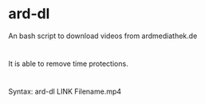 # ard-dl
An bash script to download videos from  ardmediathek.de
#
It is able to remove time protections.
#
Syntax: ard-dl LINK Filename.mp4
